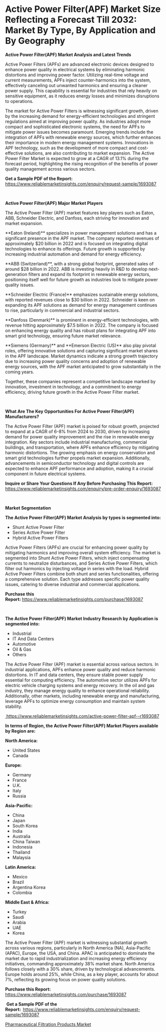 <p><h1>Active Power Filter(APF) Market Size Reflecting a Forecast Till 2032: Market By Type, By Application and By Geography</h1></p><p><strong>Active Power Filter(APF) Market Analysis and Latest Trends</strong></p>
<p><p>Active Power Filters (APFs) are advanced electronic devices designed to enhance power quality in electrical systems by eliminating harmonic distortions and improving power factor. Utilizing real-time voltage and current measurements, APFs inject counter-harmonics into the system, effectively canceling out unwanted harmonics and ensuring a cleaner power supply. This capability is essential for industries that rely heavily on sensitive equipment, as it reduces energy losses and minimizes disruptions to operations.</p><p>The market for Active Power Filters is witnessing significant growth, driven by the increasing demand for energy-efficient technologies and stringent regulations aimed at improving power quality. As industries adopt more compact and sophisticated electronic systems, the need for APFs to mitigate power issues becomes paramount. Emerging trends include the integration of APFs with renewable energy sources, which further enhances their importance in modern energy management systems. Innovations in APF technology, such as the development of more compact and cost-effective solutions, are also contributing to market expansion. The Active Power Filter Market is expected to grow at a CAGR of 13.1% during the forecast period, highlighting the rising recognition of the benefits of power quality management across various sectors.</p></p>
<p><strong>Get a Sample PDF of the Report:&nbsp;</strong> <a href="https://www.reliablemarketinsights.com/enquiry/request-sample/1693087?utm_campaign=1894&utm_medium=2&utm_source=Github&utm_content=ia&utm_term=08012025&utm_id=active-power-filterapf">https://www.reliablemarketinsights.com/enquiry/request-sample/1693087</a></p>
<p>&nbsp;</p>
<p><strong>Active Power Filter(APF) Major Market Players</strong></p>
<p><p>The Active Power Filter (APF) market features key players such as Eaton, ABB, Schneider Electric, and Danfoss, each striving for innovation and market expansion. </p><p>**Eaton (Ireland)** specializes in power management solutions and has a significant presence in the APF market. The company reported revenues of approximately $20 billion in 2022 and is focused on integrating digital technologies to enhance its offerings. Future growth is supported by increasing industrial automation and demand for energy efficiency.</p><p>**ABB (Switzerland)**, with a strong global footprint, generated sales of around $28 billion in 2022. ABB is investing heavily in R&D to develop next-generation filters and expand its footprint in renewable energy sectors, positioning itself well for future growth as industries look to mitigate power quality issues.</p><p>**Schneider Electric (France)** emphasizes sustainable energy solutions, with reported revenues close to $30 billion in 2022. Schneider is keen on expanding its APF solutions as demand for energy management continues to rise, particularly in commercial and industrial sectors.</p><p>**Danfoss (Denmark)** is prominent in energy-efficient technologies, with revenue hitting approximately $7.5 billion in 2022. The company is focused on enhancing energy quality and has robust plans for integrating APF into smart grid technology, ensuring future market relevance.</p><p>**Siemens (Germany)** and **Emerson Electric (US)** also play pivotal roles, offering innovative solutions and capturing significant market shares in the APF landscape. Market dynamics indicate a strong growth trajectory due to increasing power quality concerns and adoption of renewable energy sources, with the APF market anticipated to grow substantially in the coming years.</p><p>Together, these companies represent a competitive landscape marked by innovation, investment in technology, and a commitment to energy efficiency, driving future growth in the Active Power Filter market.</p></p>
<p>&nbsp;</p>
<p><strong>What Are The Key Opportunities For Active Power Filter(APF) Manufacturers?</strong></p>
<p><p>The Active Power Filter (APF) market is poised for robust growth, projected to expand at a CAGR of 6-8% from 2024 to 2030, driven by increasing demand for power quality improvement and the rise in renewable energy integration. Key sectors include industrial manufacturing, commercial buildings, and transportation, where APFs enhance efficiency by mitigating harmonic distortions. The growing emphasis on energy conservation and smart grid technologies further propels market expansion. Additionally, advancements in semiconductor technology and digital controls are expected to enhance APF performance and adoption, making it a crucial component in future electrical systems.</p></p>
<p><strong>Inquire or Share Your Questions If Any Before Purchasing This Report:</strong> <a href="https://www.reliablemarketinsights.com/enquiry/pre-order-enquiry/1693087?utm_campaign=1894&utm_medium=2&utm_source=Github&utm_content=ia&utm_term=08012025&utm_id=active-power-filterapf">https://www.reliablemarketinsights.com/enquiry/pre-order-enquiry/1693087</a></p>
<p>&nbsp;</p>
<p><strong>Market Segmentation</strong></p>
<p><strong>The Active Power Filter(APF) Market Analysis by types is segmented into:</strong></p>
<p><ul><li>Shunt Active Power Filter</li><li>Series Active Power Filter</li><li>Hybrid Active Power Filters</li></ul></p>
<p><p>Active Power Filters (APFs) are crucial for enhancing power quality by mitigating harmonics and improving overall system efficiency. The market is segmented into Shunt Active Power Filters, which inject compensating currents to neutralize disturbances, and Series Active Power Filters, which filter out harmonics by injecting voltage in series with the load. Hybrid Active Power Filters combine both shunt and series functionalities, offering a comprehensive solution. Each type addresses specific power quality issues, catering to diverse industrial and commercial applications.</p></p>
<p><strong>Purchase this Report:&nbsp;</strong><a href="https://www.reliablemarketinsights.com/purchase/1693087?utm_campaign=1894&utm_medium=2&utm_source=Github&utm_content=ia&utm_term=08012025&utm_id=active-power-filterapf">https://www.reliablemarketinsights.com/purchase/1693087</a></p>
<p>&nbsp;</p>
<p><strong>The Active Power Filter(APF) Market Industry Research by Application is segmented into:</strong></p>
<p><ul><li>Industrial</li><li>IT And Data Centers</li><li>Automotive</li><li>Oil & Gas</li><li>Others</li></ul></p>
<p><p>The Active Power Filter (APF) market is essential across various sectors. In industrial applications, APFs enhance power quality and reduce harmonic distortions. In IT and data centers, they ensure stable power supply essential for computing efficiency. The automotive sector utilizes APFs for electric vehicle charging systems and energy recovery. In the oil and gas industry, they manage energy quality to enhance operational reliability. Additionally, other markets, including renewable energy and manufacturing, leverage APFs to optimize energy consumption and maintain system stability.</p></p>
<p><a href="https://www.reliablemarketinsights.com/active-power-filter-apf--r1693087?utm_campaign=1894&utm_medium=2&utm_source=Github&utm_content=ia&utm_term=08012025&utm_id=active-power-filterapf">&nbsp;https://www.reliablemarketinsights.com/active-power-filter-apf--r1693087</a></p>
<p><strong>In terms of Region, the Active Power Filter(APF) Market Players available by Region are:</strong></p>
<p>
    <p> <strong> North America: </strong>
        <ul>
            <li>United States</li>
            <li>Canada</li>
        </ul>
        </p> 
    <p> <strong> Europe: </strong>
        <ul>
            <li>Germany</li>
            <li>France</li>
            <li>U.K.</li>
            <li>Italy</li>
            <li>Russia</li>
        </ul>
        </p> 
    <p> <strong> Asia-Pacific: </strong>
        <ul>
            <li>China</li>
            <li>Japan</li>
            <li>South Korea</li>
            <li>India</li>
            <li>Australia</li>
            <li>China Taiwan</li>
            <li>Indonesia</li>
            <li>Thailand</li>
            <li>Malaysia</li>
        </ul>
        </p> 
    <p> <strong> Latin America: </strong>
        <ul>
            <li>Mexico</li>
            <li>Brazil</li>
            <li>Argentina Korea</li>
            <li>Colombia</li>
        </ul>
        </p> 
    <p> <strong> Middle East & Africa: </strong>
        <ul>
            <li>Turkey</li>
            <li>Saudi</li>
            <li>Arabia</li>
            <li>UAE</li>
            <li>Korea</li>
        </ul>
    </p>
    </p>
<p><p>The Active Power Filter (APF) market is witnessing substantial growth across various regions, particularly in North America (NA), Asia-Pacific (APAC), Europe, the USA, and China. APAC is anticipated to dominate the market due to rapid industrialization and increasing energy efficiency initiatives, commanding approximately 38% market share. North America follows closely with a 30% share, driven by technological advancements. Europe holds around 25%, while China, as a key player, accounts for about 7%, reflecting its growing focus on power quality solutions.</p></p>
<p><strong>Purchase this Report: </strong><a href="https://www.reliablemarketinsights.com/purchase/1693087?utm_campaign=1894&utm_medium=2&utm_source=Github&utm_content=ia&utm_term=08012025&utm_id=active-power-filterapf">https://www.reliablemarketinsights.com/purchase/1693087</a></p>
<p>&nbsp;<strong>Get a Sample PDF of the Report:&nbsp;&nbsp;</strong><a href="https://www.reliablemarketinsights.com/enquiry/request-sample/1693087?utm_campaign=1894&utm_medium=2&utm_source=Github&utm_content=ia&utm_term=08012025&utm_id=active-power-filterapf">https://www.reliablemarketinsights.com/enquiry/request-sample/1693087</a></p>
<p><strong></strong></p>
<p><p><a href="https://github.com/marloy8/Market-Research-Report-List-6/blob/main/pharmaceutical-filtration-products-market.md?utm_campaign=1894&utm_medium=2&utm_source=Github&utm_content=ia&utm_term=08012025&utm_id=active-power-filterapf">Pharmaceutical Filtration Products Market</a></p></p>